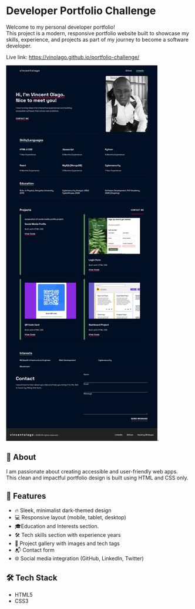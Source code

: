 # Developer Portfolio Challenge

Welcome to my personal developer portfolio!  
This project is a modern, responsive portfolio website built to showcase my skills, experience, and projects as part of my journey to become a software developer.

Live link: https://vinolago.github.io/portfolio-challenge/

![Portfolio Screenshot](/assets/screenshot.png).

## 📌 About

I am passionate about creating accessible and user-friendly web apps.  
This clean and impactful portfolio design is built using HTML and CSS only.

## 🚀 Features

- 🔥 Sleek, minimalist dark-themed design
- 💻 Responsive layout (mobile, tablet, desktop)
- 🎓Education and Interests section.
- 🛠️ Tech skills section with experience years
- 🎨 Project gallery with images and tech tags
- 📬 Contact form
- 🌐 Social media integration (GitHub, LinkedIn, Twitter)

## 🛠️ Tech Stack

- HTML5
- CSS3


